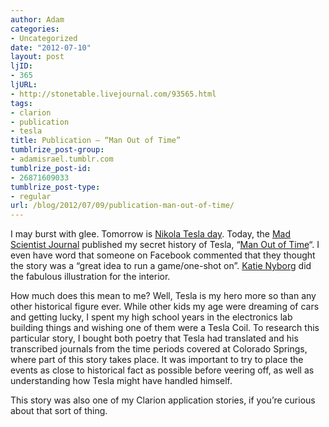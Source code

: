 ```yaml
---
author: Adam
categories:
- Uncategorized
date: "2012-07-10"
layout: post
ljID:
- 365
ljURL:
- http://stonetable.livejournal.com/93565.html
tags:
- clarion
- publication
- tesla
title: Publication – “Man Out of Time”
tumblrize_post-group:
- adamisrael.tumblr.com
tumblrize_post-id:
- 26871609033
tumblrize_post-type:
- regular
url: /blog/2012/07/09/publication-man-out-of-time/
---
```

I may burst with glee. Tomorrow is [Nikola Tesla day](1). Today, the [Mad Scientist Journal](2) published my secret history of Tesla, &#8220;[Man Out of Time](3)&#8220;. I even have word that someone on Facebook commented that they thought the story was a &#8220;great idea to run a game/one-shot on&#8221;. [Katie Nyborg](4) did the fabulous illustration for the interior.

How much does this mean to me? Well, Tesla is my hero more so than any other historical figure ever. While other kids my age were dreaming of cars and getting lucky, I spent my high school years in the electronics lab building things and wishing one of them were a Tesla Coil. To research this particular story, I bought both poetry that Tesla had translated and his transcribed journals from the time periods covered at Colorado Springs, where part of this story takes place. It was important to try to place the events as close to historical fact as possible before veering off, as well as understanding how Tesla might have handled himself.

This story was also one of my Clarion application stories, if you&#8217;re curious about that sort of thing.

&nbsp;

 [1]: http://www.teslasociety.com/tesladay.htm
 [2]: http://madscientistjournal.org/
 [3]: http://madscientistjournal.org/2012/07/man-out-of-time/
 [4]: http://katiedoesartthings.tumblr.com/
